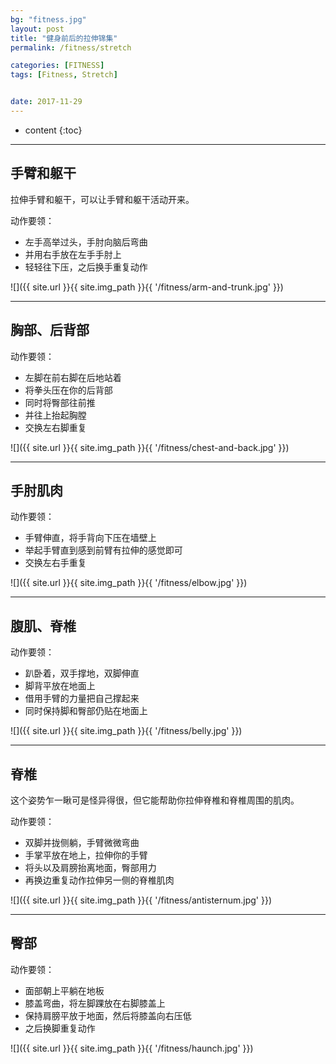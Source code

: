 ```yaml
---
bg: "fitness.jpg"
layout: post
title: "健身前后的拉伸锦集"
permalink: /fitness/stretch

categories: [FITNESS]
tags: [Fitness, Stretch]


date: 2017-11-29
---
```


* content
{:toc}

---

## 手臂和躯干
拉伸手臂和躯干，可以让手臂和躯干活动开来。

动作要领：

- 左手高举过头，手肘向脑后弯曲
- 并用右手放在左手手肘上
- 轻轻往下压，之后换手重复动作

![]({{ site.url }}{{ site.img_path }}{{ '/fitness/arm-and-trunk.jpg' }})

---

## 胸部、后背部

动作要领：

- 左脚在前右脚在后地站着
- 将拳头压在你的后背部
- 同时将臀部往前推
- 并往上抬起胸膛
- 交换左右脚重复

![]({{ site.url }}{{ site.img_path }}{{ '/fitness/chest-and-back.jpg' }})

---

## 手肘肌肉
动作要领：

- 手臂伸直，将手背向下压在墙壁上
- 举起手臂直到感到前臂有拉伸的感觉即可
- 交换左右手重复

![]({{ site.url }}{{ site.img_path }}{{ '/fitness/elbow.jpg' }})

---

## 腹肌、脊椎
动作要领：

- 趴卧着，双手撑地，双脚伸直
- 脚背平放在地面上
- 借用手臂的力量把自己撑起来
- 同时保持脚和臀部仍贴在地面上

![]({{ site.url }}{{ site.img_path }}{{ '/fitness/belly.jpg' }})

---

## 脊椎
这个姿势乍一瞅可是怪异得很，但它能帮助你拉伸脊椎和脊椎周围的肌肉。

动作要领：

- 双脚并拢侧躺，手臂微微弯曲
- 手掌平放在地上，拉伸你的手臂
- 将头以及肩膀抬离地面，臀部用力
- 再换边重复动作拉伸另一侧的脊椎肌肉

![]({{ site.url }}{{ site.img_path }}{{ '/fitness/antisternum.jpg' }})

---

## 臀部

动作要领：

- 面部朝上平躺在地板
- 膝盖弯曲，将左脚踝放在右脚膝盖上
- 保持肩膀平放于地面，然后将膝盖向右压低
- 之后换脚重复动作

![]({{ site.url }}{{ site.img_path }}{{ '/fitness/haunch.jpg' }})
